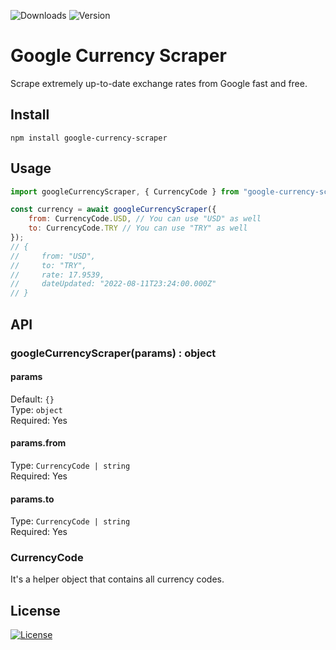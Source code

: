 ![Downloads](https://img.shields.io/npm/dm/google-currency-scraper)
![Version](https://img.shields.io/github/package-json/v/ozgurg/google-currency-scraper)

# Google Currency Scraper

Scrape extremely up-to-date exchange rates from Google fast and free.

## Install

```shell
npm install google-currency-scraper
```

## Usage

```javascript
import googleCurrencyScraper, { CurrencyCode } from "google-currency-scraper";

const currency = await googleCurrencyScraper({
    from: CurrencyCode.USD, // You can use "USD" as well
    to: CurrencyCode.TRY // You can use "TRY" as well
});
// {
//     from: "USD",
//     to: "TRY",
//     rate: 17.9539,
//     dateUpdated: "2022-08-11T23:24:00.000Z"
// }
```

## API

### googleCurrencyScraper(params) : object

#### params

Default: <code>{}</code>\
Type: <code>object</code>\
Required: Yes

#### params.from

Type: <code>CurrencyCode | string</code>\
Required: Yes

#### params.to

Type: <code>CurrencyCode | string</code>\
Required: Yes

### CurrencyCode

It's a helper object that contains all currency codes.

## License

[![License](https://img.shields.io/github/license/ozgurg/google-currency-scraper)](https://github.com/ozgurg/google-currency-scraper/blob/main/LICENSE)
